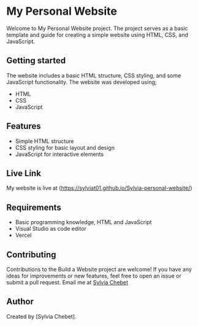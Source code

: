 # My Personal Website
Welcome to My Personal Website project. The project serves as a basic template and guide for creating a simple website using HTML, CSS, and JavaScript.
## Getting started
The website includes a basic HTML structure, CSS styling, and some JavaScript functionality. The website was developed using;
- HTML
- CSS
- JavaScript
## Features
- Simple HTML structure
- CSS styling for basic layout and design
- JavaScript for interactive elements
## Live Link
My website is live at (https://sylviat01.github.io/Sylvia-personal-website/)
## Requirements
- Basic programming knowledge, HTML and JavaScript
- Visual Studio as code editor
- Vercel
## Contributing
Contributions to the Build a Website project are welcome! If you have any ideas for improvements or new features, feel free to open an issue or submit a pull request.
Email me at [Sylvia Chebet](sylviachebet03@gmail.com)
## Author
Created by [Sylvia Chebet].
